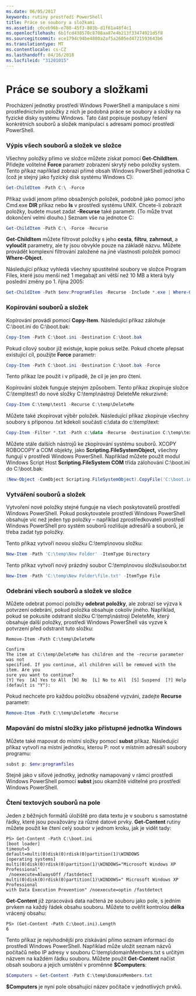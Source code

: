 ```yaml
---
ms.date: 06/05/2017
keywords: rutiny prostředí PowerShell
title: Práce se soubory a složkami
ms.assetid: c0ceb96b-e708-45f3-803b-d1f61a48f4c1
ms.openlocfilehash: 6b1fcd438570c8708aa87e4b213f33474921d5f8
ms.sourcegitcommit: ece1794c94be4880a2af5a2605ed4721593643b6
ms.translationtype: MT
ms.contentlocale: cs-CZ
ms.lasthandoff: 04/16/2018
ms.locfileid: "31201015"
---
```

# <a name="working-with-files-and-folders"></a>Práce se soubory a složkami

Procházení jednotky prostředí Windows PowerShell a manipulace s nimi prostřednictvím položky z nich je podobná práce se soubory a složky na fyzické disky systému Windows. Tato část popisuje postupy řešení konkrétních souborů a složek manipulací s adresami pomocí prostředí PowerShell.

### <a name="listing-all-the-files-and-folders-within-a-folder"></a>Výpis všech souborů a složek ve složce

Všechny položky přímo ve složce můžete získat pomocí **Get-ChildItem**. Přidejte volitelné **Force** parametr zobrazení skrytý nebo položky system. Tento příkaz například zobrazí přímé obsah Windows PowerShell jednotka C (což je stejný jako fyzický disk systému Windows C):

```powershell
Get-ChildItem -Path C:\ -Force
```

Příkaz uvádí jenom přímo obsažených položek, podobně jako pomocí jeho Cmd.exe **DIR** příkaz nebo **ls** v prostředí systému UNIX. Chcete-li zobrazit položky, budete muset zadat **-Recurse** také parametr. (To může trvat dokončení velmi dlouho.) Seznam vše na jednotce C:

```powershell
Get-ChildItem -Path C:\ -Force -Recurse
```

**Get-ChildItem** můžete filtrovat položky s jeho **cesta**, **filtru**, **zahrnout**, a **vyloučit** parametry, ale ty jsou obvykle pouze na základě názvu. Můžete provádět komplexní filtrování založené na jiné vlastnosti položek pomocí **Where-Object**.

Následující příkaz vyhledá všechny spustitelné soubory ve složce Program Files, které jsou menší než 1 megabajt ani větší než 10 MB a která byly poslední změny po 1. října 2005:

```powershell
Get-ChildItem -Path $env:ProgramFiles -Recurse -Include *.exe | Where-Object -FilterScript {($_.LastWriteTime -gt '2005-10-01') -and ($_.Length -ge 1mb) -and ($_.Length -le 10mb)}
```

### <a name="copying-files-and-folders"></a>Kopírování souborů a složek

Kopírování provádí pomocí **Copy-Item**. Následující příkaz zálohuje C:\\boot.ini do C:\\boot.bak:

```powershell
Copy-Item -Path C:\boot.ini -Destination C:\boot.bak
```

Pokud cílový soubor již existuje, kopie pokus selže. Pokud chcete přepsat existující cíl, použijte **Force** parametr:

```powershell
Copy-Item -Path C:\boot.ini -Destination C:\boot.bak -Force
```

Tento příkaz lze použít i v případě, že cíl je jen pro čtení.

Kopírování složek funguje stejným způsobem. Tento příkaz zkopíruje složce C:\\temp\\test1 do nové složky C:\\temp\\nástroji DeleteMe rekurzivně:

```powershell
Copy-Item C:\temp\test1 -Recurse C:\temp\DeleteMe
```

Můžete také zkopírovat výběr položek. Následující příkaz zkopíruje všechny soubory s příponou .txt kdekoli součástí c:\\data do c:\\temp\\text:

```powershell
Copy-Item -Filter *.txt -Path c:\data -Recurse -Destination C:\temp\text
```

Můžete stále dalších nástrojů ke zkopírování systému souborů. XCOPY ROBOCOPY a COM objekty, jako **Scripting.FileSystemObject,** všechny fungují v prostředí Windows PowerShell. Například můžete použít modul Windows Script Host **Scripting.FileSystem COM** třída zálohování C:\\boot.ini do C:\\boot.bak:

```powershell
(New-Object -ComObject Scripting.FileSystemObject).CopyFile('C:\boot.ini', 'C:\boot.bak')
```

### <a name="creating-files-and-folders"></a>Vytváření souborů a složek

Vytvoření nové položky stejné funguje na všech poskytovatelů prostředí Windows PowerShell. Pokud poskytovatele prostředí Windows PowerShell obsahuje víc než jeden typ položky – například zprostředkovateli prostředí Windows PowerShell pro systém souborů rozlišuje adresářů a souborů, je třeba zadat typ položky.

Tento příkaz vytvoří novou složku C:\\temp\\novou složku:

```powershell
New-Item -Path 'C:\temp\New Folder' -ItemType Directory
```

Tento příkaz vytvoří nový prázdný soubor C:\\temp\\novou složku\\soubor.txt

```powershell
New-Item -Path 'C:\temp\New Folder\file.txt' -ItemType File
```

### <a name="removing-all-files-and-folders-within-a-folder"></a>Odebrání všech souborů a složek ve složce

Můžete odebrat pomocí položky **odebrat položky**, ale zobrazí se výzva k potvrzení odebrání, pokud položka obsahuje cokoliv jiného. Například, pokud se pokusíte odstranit složku C:\\temp\\nástroji DeleteMe, který obsahuje další položky, prostředí Windows PowerShell vás vyzve k potvrzení před odstranit tuto složku:

```
Remove-Item -Path C:\temp\DeleteMe

Confirm
The item at C:\temp\DeleteMe has children and the -recurse parameter was not
specified. If you continue, all children will be removed with the item. Are you
sure you want to continue?
[Y] Yes  [A] Yes to All  [N] No  [L] No to All  [S] Suspend  [?] Help
(default is "Y"):
```

Pokud nechcete pro každou položku obsažené vyzváni, zadejte **Recurse** parametr:

```powershell
Remove-Item -Path C:\temp\DeleteMe -Recurse
```

### <a name="mapping-a-local-folder-as-a-windows-accessible-drive"></a>Mapování do místní složky jako přístupné jednotka Windows

Můžete také mapovat do místní složky pomocí **subst** příkaz. Následující příkaz vytvoří na místní jednotku, kterou P: root v místním adresáři soubory programu:

```powershell
subst p: $env:programfiles
```

Stejně jako v síťové jednotky, jednotky namapovaný v rámci prostředí Windows PowerShell pomocí **subst** jsou okamžitě viditelné pro prostředí Windows PowerShell.

### <a name="reading-a-text-file-into-an-array"></a>Čtení textových souborů na pole

Jeden z běžných formátů úložiště pro data textu je v souboru s samostatné řádky, které jsou považovány za různé datové prvky. **Get-Content** rutiny můžete použít ke čtení celý soubor v jednom kroku, jak je vidět tady:

```
PS> Get-Content -Path C:\boot.ini
[boot loader]
timeout=5
default=multi(0)disk(0)rdisk(0)partition(1)\WINDOWS
[operating systems]
multi(0)disk(0)rdisk(0)partition(1)\WINDOWS="Microsoft Windows XP Professional"
 /noexecute=AlwaysOff /fastdetect
multi(0)disk(0)rdisk(0)partition(1)\WINDOWS=" Microsoft Windows XP Professional
with Data Execution Prevention" /noexecute=optin /fastdetect
```

**Get-Content** již zpracovává data načtená ze souboru jako pole, s jedním prvkem na každý řádek obsahu souboru. Můžete to ověřit kontrolou **délka** vrácený obsahu:

```
PS> (Get-Content -Path C:\boot.ini).Length
6
```

Tento příkaz je nejvhodnější pro získávání přímo seznam informací do prostředí Windows PowerShell. Například může uložit seznam názvů počítačů nebo IP adresy v souboru C:\\temp\\domainMembers.txt s určitým názvem na každém řádku souboru. Můžete použít **Get-Content** načíst obsah souboru a jejich umístění v proměnné **$Computers**:

```powershell
$Computers = Get-Content -Path C:\temp\DomainMembers.txt
```

**$Computers** je nyní pole obsahující název počítače v jednotlivých prvků.
